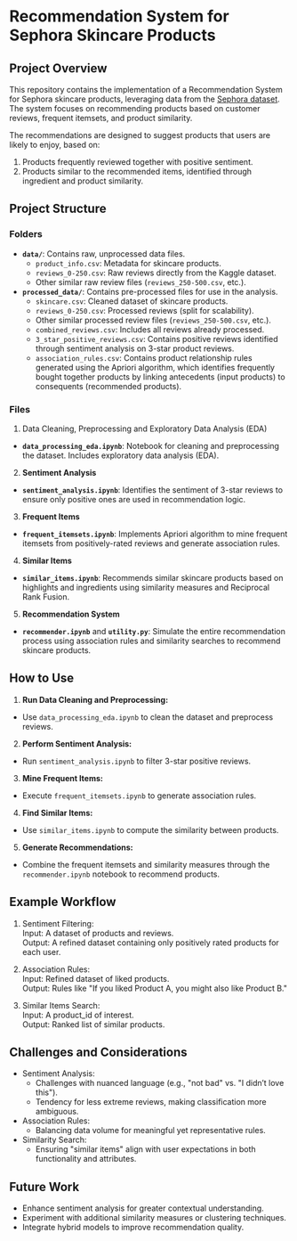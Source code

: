 # Recommendation System for Sephora Skincare Products

## Project Overview

This repository contains the implementation of a Recommendation System for Sephora skincare products, leveraging data from the [Sephora dataset](https://www.kaggle.com/datasets/nadyinky/sephora-products-and-skincare-reviews/data). The system focuses on recommending products based on customer reviews, frequent itemsets, and product similarity.

The recommendations are designed to suggest products that users are likely to enjoy, based on:
1. Products frequently reviewed together with positive sentiment.
2. Products similar to the recommended items, identified through ingredient and product similarity.

## Project Structure

### Folders

- **`data/`**: Contains raw, unprocessed data files.
    -  `product_info.csv`: Metadata for skincare products.
    - `reviews_0-250.csv`: Raw reviews directly from the Kaggle dataset.
    - Other similar raw review files (`reviews_250-500.csv`, etc.).
- **`processed_data/`**: Contains pre-processed files for use in the analysis.
    - `skincare.csv`: Cleaned dataset of skincare products.
    - `reviews_0-250.csv`: Processed reviews (split for scalability).
    - Other similar processed review files (`reviews_250-500.csv`, etc.).
    - `combined_reviews.csv`: Includes all reviews already processed.
    - `3_star_positive_reviews.csv`: Contains positive reviews identified through sentiment analysis on 3-star product reviews.
    - `association_rules.csv`: Contains product relationship rules generated using the Apriori algorithm, which identifies frequently bought together products by linking antecedents (input products) to consequents (recommended products).

### Files

1. Data Cleaning, Preprocessing and Exploratory Data Analysis (EDA)
- **`data_processing_eda.ipynb`**: Notebook for cleaning and preprocessing the dataset. Includes exploratory data analysis (EDA).
2. **Sentiment Analysis**
- **`sentiment_analysis.ipynb`**: Identifies the sentiment of 3-star reviews to ensure only positive ones are used in recommendation logic.
3. **Frequent Items**
- **`frequent_itemsets.ipynb`**: Implements Apriori algorithm to mine frequent itemsets from positively-rated reviews and generate association rules.
4. **Similar Items**
- **`similar_items.ipynb`**: Recommends similar skincare products based on highlights and ingredients using similarity measures and Reciprocal Rank Fusion.
5. **Recommendation System**
- **`recommender.ipynb`** and **`utility.py`**: Simulate the entire recommendation process using association rules and similarity searches to recommend skincare products.

## How to Use

1. **Run Data Cleaning and Preprocessing:**
- Use `data_processing_eda.ipynb` to clean the dataset and preprocess reviews.
2. **Perform Sentiment Analysis:**
- Run `sentiment_analysis.ipynb` to filter 3-star positive reviews.
3. **Mine Frequent Items:**
- Execute `frequent_itemsets.ipynb` to generate association rules.
4. **Find Similar Items:**
- Use `similar_items.ipynb` to compute the similarity between products.
5. **Generate Recommendations:**
- Combine the frequent itemsets and similarity measures through the `recommender.ipynb` notebook to recommend products.

## Example Workflow

1. Sentiment Filtering: <br />
Input: A dataset of products and reviews. <br />
Output: A refined dataset containing only positively rated products for each user.

2. Association Rules: <br />
Input: Refined dataset of liked products. <br />
Output: Rules like "If you liked Product A, you might also like Product B."

3. Similar Items Search: <br />
Input: A product_id of interest. <br />
Output: Ranked list of similar products.

## Challenges and Considerations
- Sentiment Analysis:
    - Challenges with nuanced language (e.g., "not bad" vs. "I didn’t love this").
    - Tendency for less extreme reviews, making classification more ambiguous.
- Association Rules:
    - Balancing data volume for meaningful yet representative rules.
- Similarity Search:
    - Ensuring "similar items" align with user expectations in both functionality and attributes.

## Future Work
- Enhance sentiment analysis for greater contextual understanding.
- Experiment with additional similarity measures or clustering techniques.
- Integrate hybrid models to improve recommendation quality.
